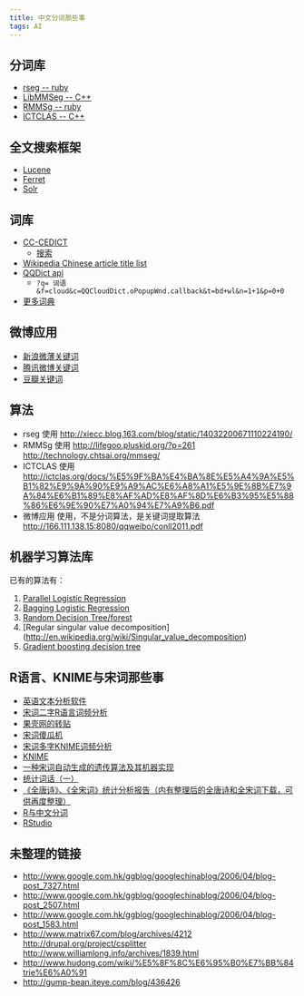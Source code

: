 ```yaml
---
title: 中文分词那些事
tags: AI
---
```


分词库
---------

* [rseg -- ruby](https://github.com/yzhang/rseg)
* [LibMMSeg -- C++](http://www.coreseek.cn/opensource/mmseg/)
* [RMMSg -- ruby](http://rmmseg.rubyforge.org)
* [ICTCLAS -- C++](http://ictclas.org/index.html)

全文搜索框架
--------------

* [Lucene](http://lucene.apache.org/)
* [Ferret](https://github.com/dbalmain/ferret)
* [Solr](http://lucene.apache.org/solr/)

词库
-----

* [CC-CEDICT](http://cc-cedict.org/wiki/)
  - [搜索](http://www.mdbg.net/chindict/chindict.php)
* [Wikipedia Chinese article title list](http://download.wikimedia.org/zhwiki/)
* [QQDict api](http://dict.qq.com/dict)
  - `?q= 词语 &f=cloud&c=QQCloudDict.oPopupWnd.callback&t=bd+wl&n=1+1&p=0+0`
* [更多词典](http://technology.chtsai.org/wordlist/)

微博应用
----------

* [新浪微薄关键词](http://app.thunlp.org/weibo/index.jsp)
* [腾讯微博关键词](http://166.111.138.15:8080/qqweibo/intro.html#tec)
* [豆瓣关键词](http://166.111.138.15:8080/douban)

算法
-----

* rseg 使用 http://xiecc.blog.163.com/blog/static/14032200671110224190/
* RMMSg 使用 http://lifegoo.pluskid.org/?p=261 http://technology.chtsai.org/mmseg/
* ICTCLAS 使用 http://ictclas.org/docs/%E5%9F%BA%E4%BA%8E%E5%A4%9A%E5%B1%82%E9%9A%90%E9%A9%AC%E6%A8%A1%E5%9E%8B%E7%9A%84%E6%B1%89%E8%AF%AD%E8%AF%8D%E6%B3%95%E5%88%86%E6%9E%90%E7%A0%94%E7%A9%B6.pdf
* 微博应用 使用，不是分词算法，是关键词提取算法 http://166.111.138.15:8080/qqweibo/conll2011.pdf

机器学习算法库
----------------

已有的算法有：

1. [Parallel Logistic Regression](http://en.wikipedia.org/wiki/Logistic_regression)
2. [Bagging Logistic Regression](http://en.wikipedia.org/wiki/Bootstrap_aggregating)
3. [Random Decision Tree/forest](http://en.wikipedia.org/wiki/Random_forest)
4. [Regular singular value decomposition]
(http://en.wikipedia.org/wiki/Singular_value_decomposition)
5. [Gradient boosting decision tree](http://en.wikipedia.org/wiki/Gradient_boosting)


R语言、KNIME与宋词那些事
------------------------

* [英语文本分析软件](http://www.dictionsoftware.com/)
* [宋词二字R语言词频分析](http://yixuan.cos.name/cn/2011/03/text-mining-of-song-poems/)
* [果壳网的转贴](http://www.guokr.com/post/74433)
* [宋词傻瓜机](http://mrsunli.com/2011/songci/)
* [宋词多字KNIME词频分析](http://www.freeon.info/?p=739)
* [KNIME](http://www.knime.org/)
* [一种宋词自动生成的遗传算法及其机器实现](http://wenku.baidu.com/view/bf7c8a00b52acfc789ebc9be.html)
* [统计词话（一）](http://cos.name/2011/03/statistics-in-chinese-song-poem-1/)
* [《全唐诗》、《全宋词》统计分析报告（内有整理后的全唐诗和全宋词下载，可供再度整理）](http://yixf.name/2011/03/21/%E5%B1%B1%E4%BA%BA%E4%BD%95%E5%A4%84%E5%90%9B%E4%B8%8D%E8%A7%81%EF%BC%9F%E4%B8%9C%E9%A3%8E%E4%B8%80%E8%8A%B1%E5%80%9A%E9%98%91%E5%B9%B2%EF%BC%81-%E2%80%94%E2%80%94%E3%80%8A%E5%85%A8%E5%94%90%E8%AF%97/)
* [R与中文分词](http://cos.name/cn/topic/105321)
* [RStudio](http://rstudio.org/)

未整理的链接
-------------

* http://www.google.com.hk/ggblog/googlechinablog/2006/04/blog-post_7327.html
* http://www.google.com.hk/ggblog/googlechinablog/2006/04/blog-post_2507.html
* http://www.google.com.hk/ggblog/googlechinablog/2006/04/blog-post_1583.html
* http://www.matrix67.com/blog/archives/4212 http://drupal.org/project/csplitter http://www.williamlong.info/archives/1839.html
* http://www.hudong.com/wiki/%E5%8F%8C%E6%95%B0%E7%BB%84trie%E6%A0%91
* http://gump-bean.iteye.com/blog/436426